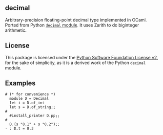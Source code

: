## decimal

Arbitrary-precision floating-point decimal type implemented in OCaml. Ported
from Python
[`decimal` module](https://github.com/python/cpython/blob/23831a7a90956e38b7d70304bb6afe30d37936de/Lib/_pydecimal.py).
It uses Zarith to do biginteger arithmetic.

## License

This package is licensed under the
[Python Software Foundation License v2](https://github.com/python/cpython/blob/23831a7a90956e38b7d70304bb6afe30d37936de/LICENSE#L73),
for the sake of simplicity, as it is a derived work of the Python `decimal` module.

## Examples

    # (* for convenience *)
      module D = Decimal
      let i = D.of_int
      let s = D.of_string;;
    #
      #install_printer D.pp;;
    #
      D.(s "0.1" + s "0.2");;
    - : D.t = 0.3
